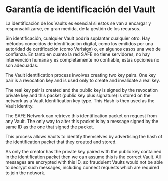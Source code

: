 # Garantía de identificación del Vault
La identificación de los Vaults es esencial si estos se van a encargar y responsabilizarse, en gran medida, de la gestión de los recursos.

Sin identificación, cualquier Vault podria suplantar cualquier otro. Hay métodos conocidos de identificación digital, como los emitidos por una autoridad de certificación (como Verisign) o, en algunos casos una web de confianza. En tanto en cuanto la red SAFE no tiene servidores, no hay intervención humana y es completamente no confiable, estas opciones no son adecuadas.

The Vault identification process involves creating two key pairs. One key pair is a revocation key and is used only to create and invalidate a real key.

The real key pair is created and the public key is signed by the revocation private key and this packet (public key plus signature) is stored on the network as a Vault Identification key type. This Hash is then used as the Vault identity.

The SAFE Network can retrieve this identification packet on request from any Vault. The only way to alter this packet is by a message signed by the same ID as the one that signed the packet.

This process allows Vaults to identify themselves by advertising the hash of the identification packet that they created and stored.

As only the creator has the private key paired with the public key contained in the identification packet then we can assume this is the correct Vault. All messages are encrypted with this ID, so fraudulent Vaults would not be able to decrypt such messages, including connect requests which are required to join the network.
